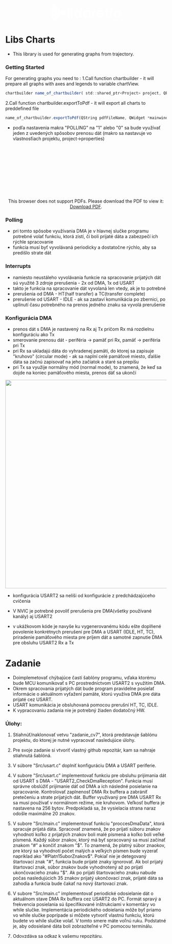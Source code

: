 <!-- PROJECT LOGO -->
<br />
<div align="center">
<svg xmlns="http://www.w3.org/2000/svg" width="220" height="55" viewBox="0 0 220 55"><g><g><path fill="#fff" d="M52.885 11h5.5v31.73h-5.5zm15.438.695c.708.746 1.062 1.65 1.062 2.711 0 1.047-.35 1.94-1.052 2.678-.7.74-1.538 1.108-2.514 1.108-1.002 0-1.858-.376-2.565-1.129-.708-.753-1.062-1.667-1.062-2.743 0-1.033.35-1.915 1.051-2.646.701-.732 1.546-1.097 2.535-1.097.99 0 1.838.373 2.545 1.118zm-5.285 8.19h5.5V42.73h-5.5zM90.717 11h5.745v31.568h-5.745V40.16c-1.12 1.061-2.245 1.825-3.373 2.293-1.128.467-2.35.7-3.667.7-2.957 0-5.514-1.14-7.671-3.422-2.158-2.281-3.237-5.118-3.237-8.509 0-3.517 1.044-6.399 3.132-8.646 2.087-2.246 4.623-3.37 7.608-3.37 1.373 0 2.662.258 3.866.774 1.205.517 2.32 1.292 3.342 2.324zM80.425 26.426c-1.155 1.258-1.733 2.872-1.733 4.84 0 1.982.588 3.613 1.763 4.892 1.175 1.28 2.623 1.919 4.341 1.919 1.774 0 3.245-.63 4.413-1.888 1.168-1.257 1.753-2.906 1.753-4.945 0-1.996-.585-3.612-1.753-4.85-1.168-1.237-2.646-1.856-4.434-1.856-1.746 0-3.196.63-4.35 1.888zm38.638-6.374h5.745v22.935h-5.745v-2.425c-1.12 1.069-2.245 1.838-3.372 2.309-1.129.47-2.35.706-3.668.706-2.956 0-5.513-1.149-7.671-3.446-2.158-2.298-3.237-5.155-3.237-8.57 0-3.541 1.044-6.443 3.132-8.705 2.088-2.263 4.623-3.394 7.608-3.394a9.66 9.66 0 0 1 3.867.78c1.204.52 2.318 1.3 3.341 2.34zm-10.292 6.374c-1.155 1.258-1.733 2.872-1.733 4.84 0 1.982.588 3.613 1.763 4.892 1.176 1.28 2.623 1.919 4.341 1.919 1.774 0 3.245-.63 4.413-1.888 1.168-1.257 1.753-2.906 1.753-4.945 0-1.996-.585-3.612-1.753-4.85-1.168-1.237-2.646-1.856-4.433-1.856-1.746 0-3.196.63-4.351 1.888zm20.267-6.38h4.916v2.856c.532-1.126 1.24-1.98 2.122-2.565a5.148 5.148 0 0 1 2.9-.875c.742 0 1.52.194 2.332.583l-1.787 4.9c-.672-.333-1.225-.5-1.659-.5-.882 0-1.628.542-2.237 1.626-.61 1.084-.914 3.211-.914 6.38l.02 1.105v9.175h-5.693zm37.634 13.139h-18.195c.263 1.63.965 2.926 2.106 3.889 1.141.963 2.597 1.444 4.367 1.444 2.116 0 3.935-.752 5.457-2.256l4.77 2.277c-1.189 1.715-2.613 2.983-4.273 3.805-1.66.822-3.63 1.233-5.913 1.233-3.54 0-6.424-1.135-8.65-3.404-2.228-2.27-3.341-5.112-3.341-8.527 0-3.5 1.11-6.405 3.33-8.717 2.22-2.311 5.003-3.467 8.35-3.467 3.555 0 6.445 1.156 8.672 3.467 2.227 2.312 3.34 5.365 3.34 9.16zm-5.48-4.839c-.373-1.251-1.11-2.27-2.21-3.054-1.101-.784-2.378-1.177-3.83-1.177-1.579 0-2.963.441-4.153 1.321-.747.55-1.44 1.52-2.076 2.91zm10.923-16.923h5.624v8.431h3.338v4.941h-3.338v17.936h-5.624V24.795h-2.884v-4.94h2.884zm13.115 0h5.625v8.431h3.337v4.941h-3.337v17.936h-5.625V24.795h-2.884v-4.94h2.884zm28.8 9.662c1.876 1.082 3.34 2.55 4.392 4.405A11.983 11.983 0 0 1 220 31.498c0 2.165-.53 4.188-1.589 6.071-1.059 1.884-2.502 3.356-4.33 4.416-1.826 1.062-3.84 1.592-6.041 1.592-3.24 0-6.005-1.17-8.296-3.51-2.29-2.34-3.436-5.182-3.436-8.527 0-3.583 1.294-6.57 3.883-8.959 2.27-2.08 4.88-3.12 7.828-3.12 2.132 0 4.135.542 6.01 1.624zm-10.474 5.71c-1.166 1.222-1.748 2.787-1.748 4.693 0 1.961.576 3.55 1.728 4.766 1.15 1.215 2.61 1.823 4.375 1.823 1.766 0 3.235-.615 4.407-1.844 1.173-1.23 1.759-2.81 1.759-4.745 0-1.934-.576-3.505-1.728-4.714-1.152-1.208-2.624-1.812-4.417-1.812-1.752 0-3.21.61-4.376 1.833zm-195.94.916L.64 34.692l-.043-.241a38.343 38.343 0 0 1 0-13.478l.043-.242zM10.637.062l.255.253h-.001zm.3.298v.001l-.046-.046a39.004 39.004 0 0 0-5.337 6.757L5.5 7.16l20.41 20.337L5.5 47.835l.054.088a38.982 38.982 0 0 0 5.565 6.985l.092.092 20.852-20.78.09-.089-.088-.092a9.37 9.37 0 0 1-2.649-6.54c0-2.451.941-4.775 2.65-6.543l.088-.092L11.304.087 11.216 0l-.097.088c-.076.075-.151.15-.226.227zm28.197 19.948c4.082 0 7.403 3.322 7.403 7.404 0 1.978-.77 3.837-2.168 5.235a7.355 7.355 0 0 1-5.234 2.168c-4.084 0-7.405-3.321-7.405-7.403 0-1.978.77-3.837 2.168-5.236a7.355 7.355 0 0 1 5.236-2.168zM23.269 27.5L4.82 46.115l-.082-.153a38.96 38.96 0 0 1-3.45-8.985l-.018-.072 9.322-9.405-9.322-9.405.018-.072a38.957 38.957 0 0 1 3.45-8.984l.082-.154z"/></g></g></svg>

</div>
  <h1 align="left">Libs Charts</h1>


- This library is used for generating graphs from trajectory.

### Getting Started
For generating graphs you need to :
 1.Call function chartbuilder - it will prepare all graphs with axes and legends to variable chartView.
```js
chartbuilder name_of_chartbuilder( std::shared_ptr<Project> project, QPixmap *trImg, QObject *parent, QWidget *mainwind);
```
 2.Call function chartbuilder.exportToPdf - it will export all charts to preddefined file
```js
name_of_chartbuilder.exportToPdf(QString pdfFileName, QWidget *mainwind);
```

- podľa nastavenia makra "POLLING" na "1" alebo "0" sa bude využívať jeden z uvedených spôsobov prenosu dát (makro sa nastavuje vo vlastnosťiach projektu, project->properties)

<p align="center">
    <object data="https://github.com/alexpoltak/vrs_cvicenie_7/blob/main/images/files2-compressed.pdf" type="application/pdf" width="700px" height="700px">
    <embed src="https://github.com/alexpoltak/vrs_cvicenie_7/blob/main/images/files2-compressed.pdf">
        <p>This browser does not support PDFs. Please download the PDF to view it: <a href="https://github.com/alexpoltak/vrs_cvicenie_7/blob/main/images/files2-compressed.pdf">Download PDF</a>.</p>
    </embed>
</object>
</p>

### Polling
- pri tomto spôsobe využívania DMA je v hlavnej slučke programu potrebné volať funkciu, ktorá zistí, či boli prijaté dáta a zabezpečí ich rýchle spracovanie
- funkcia musí byť vyvolávaná periodicky a dostatočne rýchlo, aby sa predišlo strate dát

### Interrupts
- namiesto neustáleho vyvolávania funkcie na spracovanie prijatých dát sú využité 3 zdroje prerušenia - 2x od DMA, 1x od USART
- takto je funkcia na spracovanie dát vyvolaná len vtedy, ak je to potrebné
- prerušenia od DMA - HT(half transfer) a TC(transfer complete)
- prerušenie od USART - IDLE - ak sa zastaví komunikácia po zbernici, po uplinutí času potrebného na prenos jedného znaku sa vyvolá prerušenie

### Konfigurácia DMA
- prenos dát s DMA je nastavený na Rx aj Tx pričom Rx má rozdielnu konfiguráciu ako Tx
- smerovanie prenosu dát - periféria -> pamäť pri Rx, pamäť -> periféria pri Tx
- pri Rx sa ukladajú dáta do vyhradenej pamäti, do ktorej sa zapisuje "kruhovo" (circular mode) - ak sa naplní celé pamäťové miesto, ďalšie dáta sa začnú zapisovať na jeho začiatok a staré sa prepíšu
- pri Tx sa využije normálny mód (normal mode), to znamená, že keď sa dojde na koniec pamäťového miesta, prenos dáť sa ukončí

<p align="center">
    <img src="https://github.com/VRS-Predmet/vrs_cvicenie_7/blob/master/images/dma_config1.PNG" width="650">
</p>

- konfigurácia USART2 sa nelíši od konfigurácie z predchádzajúceho cvičenia
- V NVIC je potrebné povoliť prerušenia pre DMA(všetky používané kanály) aj USART2

- v ukážkovom kóde je navyše ku vygenerovanému kódu ešte doplňené povolenie konkrétnych prerušení pre DMA a USART (IDLE, HT, TC), priradenie pamäťového miesta pre príjem dát a samotné zapnutie DMA pre obsluhu USART2 Rx a Tx


# Zadanie
- Doimplemetovať chýbajúce častí šablóny programu, vďaka ktorému bude MCU komunikovať s PC prostredníctvom USART2 s využitím DMA.
- Okrem spracovania prijatých dát bude program pravidelne posielať informácie o aktuálnom vyťažení pamäte, ktorú využíva DMA pre dáta prijaté cez USART.
- USART komunikácia je obsluhovaná pomocou prerušní HT, TC, IDLE. 
- K vypracovaniu zadania nie je potrebný žiaden dodatočný HW.

### Úlohy:
 1. Stiahnúť/naklonovať vetvu "zadanie_cv7", ktorá predstavuje šablónu projektu, do ktorej je nutné vypracovať nasledujúce úlohy.
 2. Pre svoje zadanie si vtvoriť vlastný github repozitár, kam sa nahraje stiahnutá šablóná.
 
 3. V súbore "Src/usart.c" doplniť konfiguráciu DMA a USART periferie.
 
 4. V subore "Src/usart.c" implementovať funkciu pre obsluhu prijimania dát od USART s DMA - "USART2_CheckDmaReception". Funkcia musí správne obslúžiť prijímanie dáť od DMA a ich následné posielanie na spracovanie. Kontrolovať zaplnenosť DMA Rx buffera a zabrániť pretečeniu a strate prijatých dát. Buffer využívaný pre DMA USART Rx sa musí používať v normálnom režime, nie kruhovom. Veľkosť buffera je nastavena na 256 bytov. Predpokladá sa, že vysielacia strana naraz odošle maximálne 20 znakov.
 
 5. V subore "Src/main.c" implementovať funkciu "proccesDmaData", ktorá spracuje prijatá dáta. Spracovať znamená, že po prijatí súboru znakov vyhodnotí koľko z prijatých znakov boli malé písmená a koľko boli veľké písmená. Každý súbor znakov, ktorý má byť spracovaný sa musí začínať znakom "#" a končiť znakom "$". To znamená, že platný súbor znaokov, pre ktorý sa vyhodnotí počet malých a veľkých písmen bude vyzerať napríklad ako "#Platn15uborZnakov$". Pokiaľ nie je detegovaný štartovací znak "#", funkcia bude prijaté znaky ignorovať. Ak bol prijatý štartovací znak, súbor znakov bude vyhodnotený až po prijatí ukončovacieho znaku "$". Ak po prijatí štartovacieho znaku nabude počas nasledujúcich 35 znakov prijatý ukončovací znak, prijaté dáta sa zahodia a funkcia bude čakať na nový štartovací znak.
 
 6. V subore "Src/main.c" implementovať periodické odosielanie dát o aktuálnom stave DMA Rx buffera cez USART2 do PC. Formát spravý a frekvencia posielania sú špecifikované inštrukciami v komentáry vo while slučke. Implementácia periodického odoielania môže byť priamo vo while slučke poprípade si môžete vytvoriť vlastnú funkciu, ktorú budete vo while slučke volať. V tomto smere máte voľnú ruku. Podstatné je, aby odosielané dáta boli zobraziteľné v PC pomocou terminálu.
 
 7. Odovzdáva sa odkaz k vašemu repozitáru.

